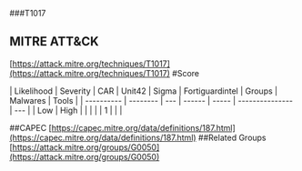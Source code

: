 ###T1017
## MITRE ATT&CK
[https://attack.mitre.org/techniques/T1017](https://attack.mitre.org/techniques/T1017)
#Score

| Likelihood | Severity | CAR | Unit42 | Sigma | Fortiguardintel | Groups | Malwares | Tools |
| ---------- | -------- | --- | ------ | ----- | --------------- | ---  |
| Low | High |   |   |   |   | 1 |   |   |

##CAPEC
[https://capec.mitre.org/data/definitions/187.html](https://capec.mitre.org/data/definitions/187.html)
[]()
##Related Groups
[https://attack.mitre.org/groups/G0050](https://attack.mitre.org/groups/G0050)
[]()
